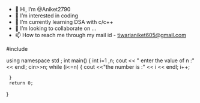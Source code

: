 - 👋 Hi, I’m @Aniket2790
- 👀 I’m interested in  coding
- 🌱 I’m currently learning DSA with c/c++
- 💞️ I’m looking to collaborate on ...
- 📫 How to reach me through my mail id - tiwarianiket605@gmail.com

<!---
Aniket2790/Aniket2790 is a ✨ special ✨ repository because its `README.md` (this file) appears on your GitHub profile.
You can click the Preview link to take a look at your changes.
--->
#include<iostream>

using namespace std ;
 int main()
 {
 	int i=1 ,n;
 cout << " enter the value of n :" << endl;
 	cin>>n;
 	while (i<=n)
 	{
 		cout <<"the number is :" << i << endl;
 		i++;
 	
	 }
	 return 0;
 }
